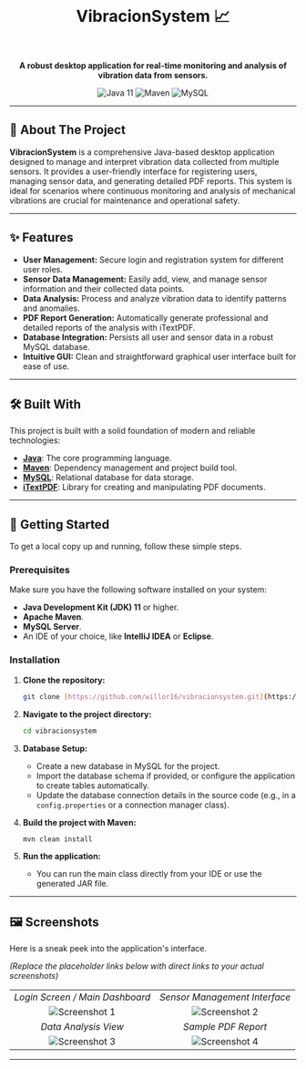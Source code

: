 <div align="center">
  <br/>
  <h1>VibracionSystem 📈</h1>
  <br/>
</div>

<p align="center">
  <strong>A robust desktop application for real-time monitoring and analysis of vibration data from sensors.</strong>
</p>

<p align="center">
  <img src="https://img.shields.io/badge/Java-11-blue?style=for-the-badge&logo=java" alt="Java 11">
  <img src="https://img.shields.io/badge/Maven-3.8-red?style=for-the-badge&logo=apache-maven" alt="Maven">
  <img src="https://img.shields.io/badge/MySQL-8.0-orange?style=for-the-badge&logo=mysql" alt="MySQL">
</p>

---

## 🚀 About The Project

**VibracionSystem** is a comprehensive Java-based desktop application designed to manage and interpret vibration data collected from multiple sensors. It provides a user-friendly interface for registering users, managing sensor data, and generating detailed PDF reports. This system is ideal for scenarios where continuous monitoring and analysis of mechanical vibrations are crucial for maintenance and operational safety.

---

## ✨ Features

* **User Management:** Secure login and registration system for different user roles.
* **Sensor Data Management:** Easily add, view, and manage sensor information and their collected data points.
* **Data Analysis:** Process and analyze vibration data to identify patterns and anomalies.
* **PDF Report Generation:** Automatically generate professional and detailed reports of the analysis with iTextPDF.
* **Database Integration:** Persists all user and sensor data in a robust MySQL database.
* **Intuitive GUI:** Clean and straightforward graphical user interface built for ease of use.

---

## 🛠️ Built With

This project is built with a solid foundation of modern and reliable technologies:

* **[Java](https://www.java.com/)**: The core programming language.
* **[Maven](https://maven.apache.org/)**: Dependency management and project build tool.
* **[MySQL](https://www.mysql.com/)**: Relational database for data storage.
* **[iTextPDF](https://itextpdf.com/)**: Library for creating and manipulating PDF documents.

---

## 🏁 Getting Started

To get a local copy up and running, follow these simple steps.

### Prerequisites

Make sure you have the following software installed on your system:

* **Java Development Kit (JDK) 11** or higher.
* **Apache Maven**.
* **MySQL Server**.
* An IDE of your choice, like **IntelliJ IDEA** or **Eclipse**.

### Installation

1.  **Clone the repository:**
    ```sh
    git clone [https://github.com/willor16/vibracionsystem.git](https://github.com/willor16/vibracionsystem.git)
    ```
2.  **Navigate to the project directory:**
    ```sh
    cd vibracionsystem
    ```
3.  **Database Setup:**
    * Create a new database in MySQL for the project.
    * Import the database schema if provided, or configure the application to create tables automatically.
    * Update the database connection details in the source code (e.g., in a `config.properties` or a connection manager class).

4.  **Build the project with Maven:**
    ```sh
    mvn clean install
    ```
5.  **Run the application:**
    * You can run the main class directly from your IDE or use the generated JAR file.

---

## 🖼️ Screenshots

Here is a sneak peek into the application's interface.

*(Replace the placeholder links below with direct links to your actual screenshots)*

|                                       |                                       |
| :-----------------------------------: | :-----------------------------------: |
| *Login Screen / Main Dashboard* | *Sensor Management Interface* |
| ![Screenshot 1](URL_A_TU_CAPTURA_1.png) | ![Screenshot 2](URL_A_TU_CAPTURA_2.png) |
| *Data Analysis View* | *Sample PDF Report* |
| ![Screenshot 3](URL_A_TU_CAPTURA_3.png) | ![Screenshot 4](URL_A_TU_CAPTURA_4.png) |

---
